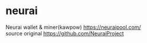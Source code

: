 # neurai    
Neurai wallet &  miner(kawpow)
https://neuraipool.com/    
source original   https://github.com/NeuraiProject
